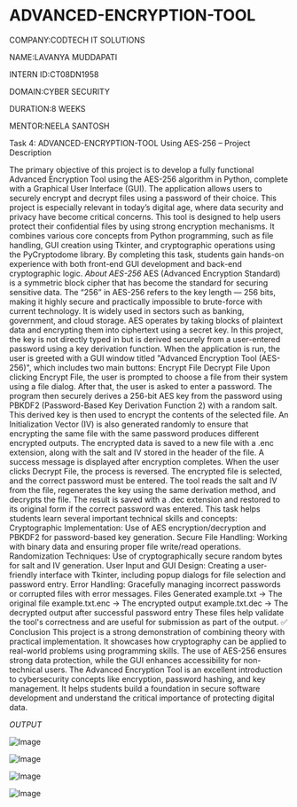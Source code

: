 # ADVANCED-ENCRYPTION-TOOL

COMPANY:CODTECH IT SOLUTIONS

NAME:LAVANYA MUDDAPATI

INTERN ID:CT08DN1958

DOMAIN:CYBER SECURITY

DURATION:8 WEEKS

MENTOR:NEELA SANTOSH

Task 4: ADVANCED-ENCRYPTION-TOOL Using AES-256 – Project Description

The primary objective of this project is to develop a fully functional Advanced Encryption Tool using the AES-256 algorithm in Python, complete with a Graphical User Interface (GUI). The application allows users to securely encrypt and decrypt files using a password of their choice. This project is especially relevant in today’s digital age, where data security and privacy have become critical concerns.
This tool is designed to help users protect their confidential files by using strong encryption mechanisms. It combines various core concepts from Python programming, such as file handling, GUI creation using Tkinter, and cryptographic operations using the PyCryptodome library. By completing this task, students gain hands-on experience with both front-end GUI development and back-end cryptographic logic.
 *About AES-256*
AES (Advanced Encryption Standard) is a symmetric block cipher that has become the standard for securing sensitive data. The “256” in AES-256 refers to the key length — 256 bits, making it highly secure and practically impossible to brute-force with current technology. It is widely used in sectors such as banking, government, and cloud storage.
AES operates by taking blocks of plaintext data and encrypting them into ciphertext using a secret key. In this project, the key is not directly typed in but is derived securely from a user-entered password using a key derivation function.
When the application is run, the user is greeted with a GUI window titled "Advanced Encryption Tool (AES-256)", which includes two main buttons:
Encrypt File
Decrypt File
Upon clicking Encrypt File, the user is prompted to choose a file from their system using a file dialog. After that, the user is asked to enter a password. The program then securely derives a 256-bit AES key from the password using PBKDF2 (Password-Based Key Derivation Function 2) with a random salt. This derived key is then used to encrypt the contents of the selected file. An Initialization Vector (IV) is also generated randomly to ensure that encrypting the same file with the same password produces different encrypted outputs.
The encrypted data is saved to a new file with a .enc extension, along with the salt and IV stored in the header of the file. A success message is displayed after encryption completes.
When the user clicks Decrypt File, the process is reversed. The encrypted file is selected, and the correct password must be entered. The tool reads the salt and IV from the file, regenerates the key using the same derivation method, and decrypts the file. The result is saved with a .dec extension and restored to its original form if the correct password was entered.
This task helps students learn several important technical skills and concepts:
Cryptographic Implementation: Use of AES encryption/decryption and PBKDF2 for password-based key generation.
Secure File Handling: Working with binary data and ensuring proper file write/read operations.
Randomization Techniques: Use of cryptographically secure random bytes for salt and IV generation.
User Input and GUI Design: Creating a user-friendly interface with Tkinter, including popup dialogs for file selection and password entry.
Error Handling: Gracefully managing incorrect passwords or corrupted files with error messages.
 Files Generated
example.txt → The original file
example.txt.enc → The encrypted output
example.txt.dec → The decrypted output after successful password entry
These files help validate the tool's correctness and are useful for submission as part of the output.
✅ Conclusion
This project is a strong demonstration of combining theory with practical implementation. It showcases how cryptography can be applied to real-world problems using programming skills. The use of AES-256 ensures strong data protection, while the GUI enhances accessibility for non-technical users.
The Advanced Encryption Tool is an excellent introduction to cybersecurity concepts like encryption, password hashing, and key management. It helps students build a foundation in secure software development and understand the critical importance of protecting digital data.

*OUTPUT*

![Image](https://github.com/user-attachments/assets/6d28af5d-c935-42c6-8f10-0e47a5ee0478)

![Image](https://github.com/user-attachments/assets/bcbc7c0b-cd79-408e-b4c5-72b485e29717)

![Image](https://github.com/user-attachments/assets/b7b47e0c-6fd3-475c-98a6-d6bf1b8a09df)

![Image](https://github.com/user-attachments/assets/8464a229-0b94-4ea4-b515-7b96f858a50b)


